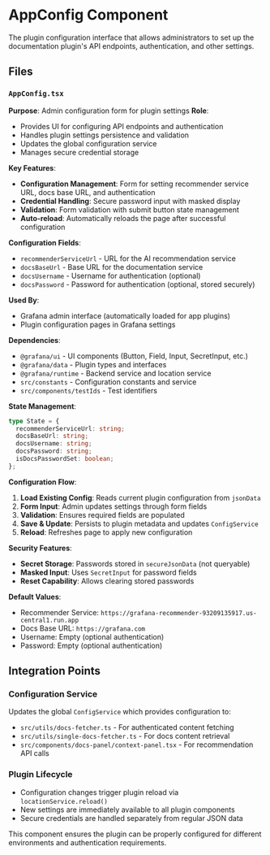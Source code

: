 # AppConfig Component

The plugin configuration interface that allows administrators to set up the documentation plugin's API endpoints, authentication, and other settings.

## Files

### `AppConfig.tsx`

**Purpose**: Admin configuration form for plugin settings
**Role**:

- Provides UI for configuring API endpoints and authentication
- Handles plugin settings persistence and validation
- Updates the global configuration service
- Manages secure credential storage

**Key Features**:

- **Configuration Management**: Form for setting recommender service URL, docs base URL, and authentication
- **Credential Handling**: Secure password input with masked display
- **Validation**: Form validation with submit button state management
- **Auto-reload**: Automatically reloads the page after successful configuration

**Configuration Fields**:

- `recommenderServiceUrl` - URL for the AI recommendation service
- `docsBaseUrl` - Base URL for the documentation service
- `docsUsername` - Username for authentication (optional)
- `docsPassword` - Password for authentication (optional, stored securely)

**Used By**:

- Grafana admin interface (automatically loaded for app plugins)
- Plugin configuration pages in Grafana settings

**Dependencies**:

- `@grafana/ui` - UI components (Button, Field, Input, SecretInput, etc.)
- `@grafana/data` - Plugin types and interfaces
- `@grafana/runtime` - Backend service and location service
- `src/constants` - Configuration constants and service
- `src/components/testIds` - Test identifiers

**State Management**:

```typescript
type State = {
  recommenderServiceUrl: string;
  docsBaseUrl: string;
  docsUsername: string;
  docsPassword: string;
  isDocsPasswordSet: boolean;
};
```

**Configuration Flow**:

1. **Load Existing Config**: Reads current plugin configuration from `jsonData`
2. **Form Input**: Admin updates settings through form fields
3. **Validation**: Ensures required fields are populated
4. **Save & Update**: Persists to plugin metadata and updates `ConfigService`
5. **Reload**: Refreshes page to apply new configuration

**Security Features**:

- **Secret Storage**: Passwords stored in `secureJsonData` (not queryable)
- **Masked Input**: Uses `SecretInput` for password fields
- **Reset Capability**: Allows clearing stored passwords

**Default Values**:

- Recommender Service: `https://grafana-recommender-93209135917.us-central1.run.app`
- Docs Base URL: `https://grafana.com`
- Username: Empty (optional authentication)
- Password: Empty (optional authentication)

## Integration Points

### Configuration Service

Updates the global `ConfigService` which provides configuration to:

- `src/utils/docs-fetcher.ts` - For authenticated content fetching
- `src/utils/single-docs-fetcher.ts` - For docs content retrieval
- `src/components/docs-panel/context-panel.tsx` - For recommendation API calls

### Plugin Lifecycle

- Configuration changes trigger plugin reload via `locationService.reload()`
- New settings are immediately available to all plugin components
- Secure credentials are handled separately from regular JSON data

This component ensures the plugin can be properly configured for different environments and authentication requirements.
